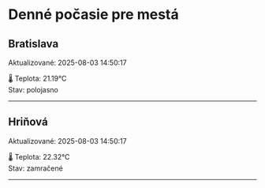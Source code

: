 ﻿# Denné počasie pre mestá

## Bratislava
Aktualizované: 2025-08-03 14:50:17

🌡️ Teplota: 21.19°C  
Stav: polojasno 

---

## Hriňová
Aktualizované: 2025-08-03 14:50:17

🌡️ Teplota: 22.32°C  
Stav: zamračené

---


